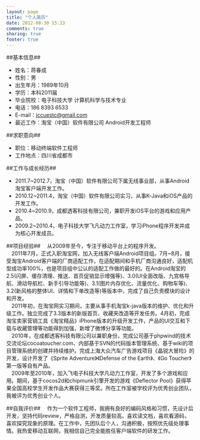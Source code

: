 ```yaml
---
layout: page
title: "个人简历"
date: 2012-08-30 15:23
comments: true
sharing: true
footer: true
---
```

##基本信息##
*   姓名：蒋春成
*   性别：男
*   出生年月：1989年10月
*   学历：本科2011届
*   毕业院校：电子科技大学 计算机科学与技术专业
*   电话：186 8393 6533
*   E-mail：jccuestc@gmail.com
*   最近工作：淘宝（中国）软件有限公司  Android开发工程师

##求职意向##
*	职位：移动终端软件工程师
*	工作地点：四川省成都市

##工作与成长经历##
*	2011.7~2012.7，淘宝（中国）软件有限公司下属无线事业部，从事Android淘宝客户端开发工作。
*	2010.12~2011.4，淘宝（中国）软件有限公司实习，从事K-Java和iOS产品的开发工作。
*	2010.4~2010.9，成都透客科技有限公司，兼职开发iOS平台的游戏和应用产品。
*	2009.2~2010.4，电子科技大学飞凡动力工作室，学习iPhone程序开发并成为核心开发成员。

##项目经验##
&emsp;从2009年至今，专注于移动平台上的程序开发。  
&emsp;2011年7月，正式入职淘宝网，加入无线客户端Android项目组。7月~8月，接受淘宝Android客户端的厂商适配工作，在适配期间和手机厂商沟通良好，适配机型成功率100%，也是项目组中公认的适配工作做的最好的。在Android淘宝的2.5(闪屏、缓存清理、推送、首页促销显示增强等)、3.0(UI全面改版、九宫格导航、滑动导航栏、新手引导功能等)、3.1(图片内存优化、流量优化、购物车等)、3.2(新风格的整体UI、详情和下单改造等)等版本中，完成了自己负责模块的设计和开发。  
&emsp;2011年初，在淘宝网实习期间，主要从事手机淘宝k-java版本的维护、优化和升级工作。独立完成了3.3版本的新版首页、收藏夹改造等开发任务。4月初，完成淘宝卖家营销工具《淘宝精品》iPhone版本的升级开发工作，产品的UI交互和下载与收藏管理等功能得到加强，新增了微博分享等功能。  
&emsp;2010年，在成都透客科技有限公司以兼职身份，完成公司基于phpwind的技术交流论坛cocoatoucher.com、内部基于SVN的代码版本管理系统、基于wiki的项目管理系统的创建并持续维护。完成上海大众汽车广告游戏项目《晶锐大冒险》的开发，设计开发了《Sprite Adventure》《Defense of the Earth》、《Go Toucher》第一版等自有产品。  
&emsp;2009年至2010年，加入飞电子科技大学凡动力工作室，开发了多个游戏和应用。期间，基于cocos2d和chipmunk引擎开发的游戏《Deflector Pool》获得苹果全国高校学生开发作品大赛获得三等奖。所在工作室被学校评为优秀创业团队，我被评为优秀创业个人。

##自我评价##
&emsp;作为一个软件工程师，我拥有良好的编码风格和习惯，先设计后开发，坚持代码review，严格自测，开发质量较高。喜欢读文档，喜欢看源码，喜欢探究现象的原理。在工作中，先团队后个人，沟通积极，按照优先级处理事情。我热爱移动互联网，我相信自己完全能胜任客户端软件的研发工作。